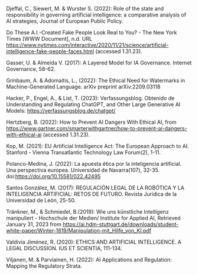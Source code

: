 Djeffal, C., Siewert, M. & Wurster S. (2022): Role of the state and responsibility in governing artificial intelligence: a comparative analysis of AI strategies, Journal of European Public Policy.  

Do These A.I.-Created Fake People Look Real to You? - The New York Times [WWW Document], n.d. URL https://www.nytimes.com/interactive/2020/11/21/science/artificial-intelligence-fake-people-faces.html (accessed 1.31.23).  

Gasser, U. & Almeida V. (2017): A Layered Model for IA Governance. Internet Governance, 58-62.  

Grinbaum, A. & Adomaitis, L., (2022): The Ethical Need for Watermarks in Machine-Generated Language. arXiv preprint arXiv:2209.03118  

Hacker, P., Engel, A., & List, T. (2023): Verfassungsblog. Obtenido de Understanding and Regulating ChatGPT, and Other Large Generative AI Models: https://verfassungsblog.de/chatgpt/  

Hertzberg, B. (2022): How to Prevent AI Dangers With Ethical AI, from https://www.gartner.com/smarterwithgartner/how-to-prevent-ai-dangers-with-ethical-ai (accessed 1.31.23).  

Kop, M. (2021): EU Artificial Intelligence Act: The European Approach to AI. Stanford - Vienna Transatlantic Technology Law Forum(2), 1-11.  

Polanco-Medina, J. (2022): La apuesta ética por la inteligencia artificial. Una perspectiva europea. Universidad de Navarra(107), 32-35. doi:https://doi.org/10.15581/022.42495  

Santos González, M. (2017): REGULACIÓN LEGAL DE LA ROBÓTICA Y LA INTELIGENCIA ARTIFICIAL: RETOS DE FUTURO. Revista Jurídica de la Universidad de León, 25-50.  

Tränkner, M., & Schmiedel, B.(2019): Wie uns künstliche Intelligenz manipuliert - Hochschule der Medien/ Institute for Applied AI, Retrieved January 31, 2023 from https://ai.hdm-stuttgart.de/downloads/student-white-paper/Winter-1819/Manipulation-mit_Hilfe_von_KI.pdf

Valdivia Jiménez, R. (2020): ETHICS AND ARTIFICIAL INTELLIGENCE. A LEGAL DISCUSSION. IUS ET SCIENTIA, 111-134.  

Viljanen, M. & Parviainen, H. (2022): AI Applications and Regulation: Mapping the Regulatory Strata.  
